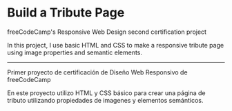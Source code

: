 # Build a Tribute Page
freeCodeCamp's Responsive Web Design second certification project

In this project, I use basic HTML and CSS to make a responsive tribute page using image properties and semantic elements. 

***
Primer proyecto de certificación de Diseño Web Responsivo de freeCodeCamp

En este proyecto utilizo HTML y CSS básico para crear una página de tributo utilizando propiedades de imagenes y elementos semánticos.
